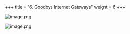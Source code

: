 +++
title = "6. Goodbye Internet Gateways"
weight = 6
+++


![image.png](/images/008-viii-clean-it-up/38-640868-image.png)


![image.png](/images/008-viii-clean-it-up/38-477937-image.png)


